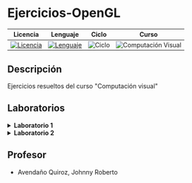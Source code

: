 # **Ejercicios-OpenGL**

<div align="center">

|Licencia|Lenguaje|Ciclo|Curso|
|:--:|:--:|:--:|:--:|
|[![Licencia](https://img.shields.io/badge/License-MIT-red.svg)](https://opensource.org/licenses/MIT)|[![Lenguaje](https://img.shields.io/badge/Language-C++-informational.svg)](https://en.cppreference.com)|![Ciclo](https://img.shields.io/badge/VI-green.svg)|![Computación Visual](https://img.shields.io/badge/Programación_y_Fundamentos_de_Algorítmica-blueviolet.svg)

</div>


## Descripción

Ejercicios resueltos del curso "Computación visual"


## Laboratorios

<details><summary><b>Laboratorio 1</b></summary>
<p>

- Ejercicio 1

[Código fuente](https://github.com/anthonyquispev/Ejercicios-OpenGL/blob/master/Laboratorio01/Ejercicio01_Codigo.cpp)

<p align="center">
  <img src="https://github.com/anthonyquispev/Ejercicios-OpenGL/blob/master/Laboratorio01/Ejercicio01_Figura.PNG">
</p>

- Ejercicio 2

- Ejercicio 3

- Ejercicio 4

- Ejercicio 5

[Código fuente](https://github.com/anthonyquispev/Ejercicios-OpenGL/blob/master/Laboratorio01/Ejercicio05_Codigo.cpp)

https://github.com/user-attachments/assets/b9887883-b28e-42f1-9e1b-947d1c0ca3f1

</p>
</details>

<details><summary><b>Laboratorio 2</b></summary>
<p>

- Ejercicio 2

![Ej05_](https://github.com/user-attachments/assets/5b29dfaf-3ba8-4882-8ece-9c2f6df76d6b)

</p>
</details>



## Profesor

* Avendaño Quiroz, Johnny Roberto

